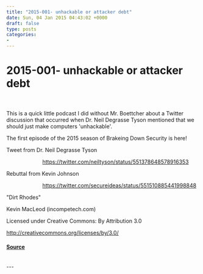 ```yaml
---
title: "2015-001- unhackable or attacker debt"
date: Sun, 04 Jan 2015 04:43:02 +0000
draft: false
type: posts
categories: 
- 
---
```

# 2015-001- unhackable or attacker debt

<br/>

<br/>
This is a quick little podcast I did without Mr. Boettcher about a Twitter discussion that occurred when Dr. Neil Degrasse Tyson mentioned that we should just make computers 'unhackable'.

The first episode of the 2015 season of Brakeing Down Security is here!

Tweet from Dr. Neil Degrasse Tyson

                        https://twitter.com/neiltyson/status/551378648578916353

Rebuttal from Kevin Johnson

                        https://twitter.com/secureideas/status/551510885441998848

"Dirt Rhodes"

Kevin MacLeod (incompetech.com)

Licensed under Creative Commons: By Attribution 3.0

http://creativecommons.org/licenses/by/3.0/

#### [Source](https://traffic.libsyn.com/secure/brakeingsecurity/2015-001-unhackable.mp3)

<br/>
---
